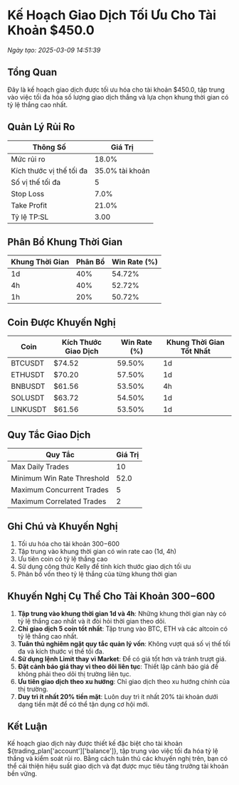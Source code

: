 # Kế Hoạch Giao Dịch Tối Ưu Cho Tài Khoản $450.0

*Ngày tạo: 2025-03-09 14:51:39*

## Tổng Quan

Đây là kế hoạch giao dịch được tối ưu hóa cho tài khoản $450.0, tập trung vào việc tối đa hóa số lượng giao dịch thắng và lựa chọn khung thời gian có tỷ lệ thắng cao nhất.

## Quản Lý Rủi Ro

| Thông Số | Giá Trị |
|----------|---------|
| Mức rủi ro | 18.0% |
| Kích thước vị thế tối đa | 35.0% tài khoản |
| Số vị thế tối đa | 5 |
| Stop Loss | 7.0% |
| Take Profit | 21.0% |
| Tỷ lệ TP:SL | 3.00 |

## Phân Bổ Khung Thời Gian

| Khung Thời Gian | Phân Bổ | Win Rate (%) |
|-----------------|---------|--------------|
| 1d | 40% | 54.72% |
| 4h | 40% | 52.72% |
| 1h | 20% | 50.72% |

## Coin Được Khuyến Nghị

| Coin | Kích Thước Giao Dịch | Win Rate (%) | Khung Thời Gian Tốt Nhất |
|------|----------------------|--------------|---------------------------|
| BTCUSDT | $74.52 | 59.50% | 1d |
| ETHUSDT | $70.20 | 57.50% | 1d |
| BNBUSDT | $61.56 | 53.50% | 4h |
| SOLUSDT | $63.72 | 54.50% | 1d |
| LINKUSDT | $61.56 | 53.50% | 1d |

## Quy Tắc Giao Dịch

| Quy Tắc | Giá Trị |
|---------|---------|
| Max Daily Trades | 10 |
| Minimum Win Rate Threshold | 52.0 |
| Maximum Concurrent Trades | 5 |
| Maximum Correlated Trades | 2 |

## Ghi Chú và Khuyến Nghị

1. Tối ưu hóa cho tài khoản $300-$600
2. Tập trung vào khung thời gian có win rate cao (1d, 4h)
3. Ưu tiên coin có tỷ lệ thắng cao
4. Sử dụng công thức Kelly để tính kích thước giao dịch tối ưu
5. Phân bổ vốn theo tỷ lệ thắng của từng khung thời gian

## Khuyến Nghị Cụ Thể Cho Tài Khoản $300-$600

1. **Tập trung vào khung thời gian 1d và 4h**: Những khung thời gian này có tỷ lệ thắng cao nhất và ít đòi hỏi thời gian theo dõi.
2. **Chỉ giao dịch 5 coin tốt nhất**: Tập trung vào BTC, ETH và các altcoin có tỷ lệ thắng cao nhất.
3. **Tuân thủ nghiêm ngặt quy tắc quản lý vốn**: Không vượt quá số vị thế tối đa và kích thước vị thế tối đa.
4. **Sử dụng lệnh Limit thay vì Market**: Để có giá tốt hơn và tránh trượt giá.
5. **Đặt cảnh báo giá thay vì theo dõi liên tục**: Thiết lập cảnh báo giá để không phải theo dõi thị trường liên tục.
6. **Ưu tiên giao dịch theo xu hướng**: Chỉ giao dịch theo xu hướng chính của thị trường.
7. **Duy trì ít nhất 20% tiền mặt**: Luôn duy trì ít nhất 20% tài khoản dưới dạng tiền mặt để có thể tận dụng cơ hội mới.

## Kết Luận

Kế hoạch giao dịch này được thiết kế đặc biệt cho tài khoản ${trading_plan['account']['balance']}, tập trung vào việc tối đa hóa tỷ lệ thắng và kiểm soát rủi ro. Bằng cách tuân thủ các khuyến nghị trên, bạn có thể cải thiện hiệu suất giao dịch và đạt được mục tiêu tăng trưởng tài khoản bền vững.
